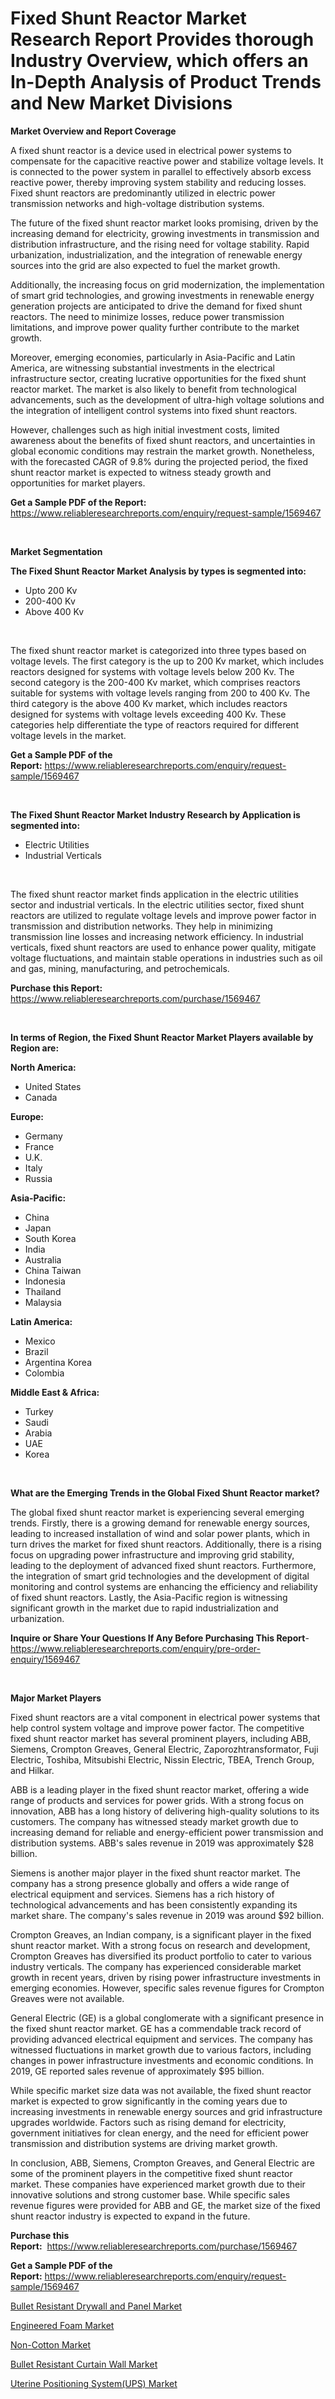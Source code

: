 <p><h1>Fixed Shunt Reactor Market Research Report Provides thorough Industry Overview, which offers an In-Depth Analysis of Product Trends and New Market Divisions</h1></p><p><strong>Market Overview and Report Coverage</strong></p>
<p><p>A fixed shunt reactor is a device used in electrical power systems to compensate for the capacitive reactive power and stabilize voltage levels. It is connected to the power system in parallel to effectively absorb excess reactive power, thereby improving system stability and reducing losses. Fixed shunt reactors are predominantly utilized in electric power transmission networks and high-voltage distribution systems.</p><p>The future of the fixed shunt reactor market looks promising, driven by the increasing demand for electricity, growing investments in transmission and distribution infrastructure, and the rising need for voltage stability. Rapid urbanization, industrialization, and the integration of renewable energy sources into the grid are also expected to fuel the market growth.</p><p>Additionally, the increasing focus on grid modernization, the implementation of smart grid technologies, and growing investments in renewable energy generation projects are anticipated to drive the demand for fixed shunt reactors. The need to minimize losses, reduce power transmission limitations, and improve power quality further contribute to the market growth.</p><p>Moreover, emerging economies, particularly in Asia-Pacific and Latin America, are witnessing substantial investments in the electrical infrastructure sector, creating lucrative opportunities for the fixed shunt reactor market. The market is also likely to benefit from technological advancements, such as the development of ultra-high voltage solutions and the integration of intelligent control systems into fixed shunt reactors.</p><p>However, challenges such as high initial investment costs, limited awareness about the benefits of fixed shunt reactors, and uncertainties in global economic conditions may restrain the market growth. Nonetheless, with the forecasted CAGR of 9.8% during the projected period, the fixed shunt reactor market is expected to witness steady growth and opportunities for market players.</p></p>
<p><strong>Get a Sample PDF of the Report:</strong> <a href="https://www.reliableresearchreports.com/enquiry/request-sample/1569467">https://www.reliableresearchreports.com/enquiry/request-sample/1569467</a></p>
<p>&nbsp;</p>
<p><strong>Market Segmentation</strong></p>
<p><strong>The Fixed Shunt Reactor Market Analysis by types is segmented into:</strong></p>
<p><ul><li>Upto 200 Kv</li><li>200-400 Kv</li><li>Above 400 Kv</li></ul></p>
<p>&nbsp;</p>
<p><p>The fixed shunt reactor market is categorized into three types based on voltage levels. The first category is the up to 200 Kv market, which includes reactors designed for systems with voltage levels below 200 Kv. The second category is the 200-400 Kv market, which comprises reactors suitable for systems with voltage levels ranging from 200 to 400 Kv. The third category is the above 400 Kv market, which includes reactors designed for systems with voltage levels exceeding 400 Kv. These categories help differentiate the type of reactors required for different voltage levels in the market.</p></p>
<p><strong>Get a Sample PDF of the Report:</strong>&nbsp;<a href="https://www.reliableresearchreports.com/enquiry/request-sample/1569467">https://www.reliableresearchreports.com/enquiry/request-sample/1569467</a></p>
<p>&nbsp;</p>
<p><strong>The Fixed Shunt Reactor Market Industry Research by Application is segmented into:</strong></p>
<p><ul><li>Electric Utilities</li><li>Industrial Verticals</li></ul></p>
<p>&nbsp;</p>
<p><p>The fixed shunt reactor market finds application in the electric utilities sector and industrial verticals. In the electric utilities sector, fixed shunt reactors are utilized to regulate voltage levels and improve power factor in transmission and distribution networks. They help in minimizing transmission line losses and increasing network efficiency. In industrial verticals, fixed shunt reactors are used to enhance power quality, mitigate voltage fluctuations, and maintain stable operations in industries such as oil and gas, mining, manufacturing, and petrochemicals.</p></p>
<p><strong>Purchase this Report:</strong>&nbsp; <a href="https://www.reliableresearchreports.com/purchase/1569467">https://www.reliableresearchreports.com/purchase/1569467</a></p>
<p>&nbsp;</p>
<p><strong>In terms of Region, the Fixed Shunt Reactor Market Players available by Region are:</strong></p>
<p>
    <p> <strong> North America: </strong>
        <ul>
            <li>United States</li>
            <li>Canada</li>
        </ul>
        </p> 
    <p> <strong> Europe: </strong>
        <ul>
            <li>Germany</li>
            <li>France</li>
            <li>U.K.</li>
            <li>Italy</li>
            <li>Russia</li>
        </ul>
        </p> 
    <p> <strong> Asia-Pacific: </strong>
        <ul>
            <li>China</li>
            <li>Japan</li>
            <li>South Korea</li>
            <li>India</li>
            <li>Australia</li>
            <li>China Taiwan</li>
            <li>Indonesia</li>
            <li>Thailand</li>
            <li>Malaysia</li>
        </ul>
        </p> 
    <p> <strong> Latin America: </strong>
        <ul>
            <li>Mexico</li>
            <li>Brazil</li>
            <li>Argentina Korea</li>
            <li>Colombia</li>
        </ul>
        </p> 
    <p> <strong> Middle East & Africa: </strong>
        <ul>
            <li>Turkey</li>
            <li>Saudi</li>
            <li>Arabia</li>
            <li>UAE</li>
            <li>Korea</li>
        </ul>
    </p>
    </p>
<p>&nbsp;</p>
<p><strong>What are the Emerging Trends in the Global Fixed Shunt Reactor market?</strong></p>
<p><p>The global fixed shunt reactor market is experiencing several emerging trends. Firstly, there is a growing demand for renewable energy sources, leading to increased installation of wind and solar power plants, which in turn drives the market for fixed shunt reactors. Additionally, there is a rising focus on upgrading power infrastructure and improving grid stability, leading to the deployment of advanced fixed shunt reactors. Furthermore, the integration of smart grid technologies and the development of digital monitoring and control systems are enhancing the efficiency and reliability of fixed shunt reactors. Lastly, the Asia-Pacific region is witnessing significant growth in the market due to rapid industrialization and urbanization.</p></p>
<p><strong>Inquire or Share Your Questions If Any Before Purchasing This Report</strong>- <a href="https://www.reliableresearchreports.com/enquiry/pre-order-enquiry/1569467">https://www.reliableresearchreports.com/enquiry/pre-order-enquiry/1569467</a></p>
<p>&nbsp;</p>
<p><strong>Major Market Players</strong></p>
<p><p>Fixed shunt reactors are a vital component in electrical power systems that help control system voltage and improve power factor. The competitive fixed shunt reactor market has several prominent players, including ABB, Siemens, Crompton Greaves, General Electric, Zaporozhtransformator, Fuji Electric, Toshiba, Mitsubishi Electric, Nissin Electric, TBEA, Trench Group, and Hilkar.</p><p>ABB is a leading player in the fixed shunt reactor market, offering a wide range of products and services for power grids. With a strong focus on innovation, ABB has a long history of delivering high-quality solutions to its customers. The company has witnessed steady market growth due to increasing demand for reliable and energy-efficient power transmission and distribution systems. ABB's sales revenue in 2019 was approximately $28 billion.</p><p>Siemens is another major player in the fixed shunt reactor market. The company has a strong presence globally and offers a wide range of electrical equipment and services. Siemens has a rich history of technological advancements and has been consistently expanding its market share. The company's sales revenue in 2019 was around $92 billion.</p><p>Crompton Greaves, an Indian company, is a significant player in the fixed shunt reactor market. With a strong focus on research and development, Crompton Greaves has diversified its product portfolio to cater to various industry verticals. The company has experienced considerable market growth in recent years, driven by rising power infrastructure investments in emerging economies. However, specific sales revenue figures for Crompton Greaves were not available.</p><p>General Electric (GE) is a global conglomerate with a significant presence in the fixed shunt reactor market. GE has a commendable track record of providing advanced electrical equipment and services. The company has witnessed fluctuations in market growth due to various factors, including changes in power infrastructure investments and economic conditions. In 2019, GE reported sales revenue of approximately $95 billion.</p><p>While specific market size data was not available, the fixed shunt reactor market is expected to grow significantly in the coming years due to increasing investments in renewable energy sources and grid infrastructure upgrades worldwide. Factors such as rising demand for electricity, government initiatives for clean energy, and the need for efficient power transmission and distribution systems are driving market growth.</p><p>In conclusion, ABB, Siemens, Crompton Greaves, and General Electric are some of the prominent players in the competitive fixed shunt reactor market. These companies have experienced market growth due to their innovative solutions and strong customer base. While specific sales revenue figures were provided for ABB and GE, the market size of the fixed shunt reactor industry is expected to expand in the future.</p></p>
<p><strong>Purchase this Report:</strong>&nbsp;&nbsp;<a href="https://www.reliableresearchreports.com/purchase/1569467">https://www.reliableresearchreports.com/purchase/1569467</a></p>
<p></p>
<p><strong>Get a Sample PDF of the Report:</strong>&nbsp;<a href="https://www.reliableresearchreports.com/enquiry/request-sample/1569467">https://www.reliableresearchreports.com/enquiry/request-sample/1569467</a></p>
<p><p><a href="https://www.linkedin.com/pulse/bullet-resistant-drywall-panel-market-research-report/">Bullet Resistant Drywall and Panel Market</a></p><p><a href="https://medium.com/@brendajames1938/engineered-foam-market-share-evolution-and-market-growth-trends-2023-2030-a2f9dfbb34ea">Engineered Foam Market</a></p><p><a href="https://medium.com/@marieriley2012/analyzing-non-cotton-market-global-industry-perspective-and-forecast-2023-to-2030-c42930eb4eba">Non-Cotton Market</a></p><p><a href="https://www.linkedin.com/pulse/decoding-bullet-resistant-curtain-wall-market-deep-dive/">Bullet Resistant Curtain Wall Market</a></p><p><a href="https://www.linkedin.com/pulse/uterine-positioning-systemups-market-research-report-provides/">Uterine Positioning System(UPS) Market</a></p></p>
